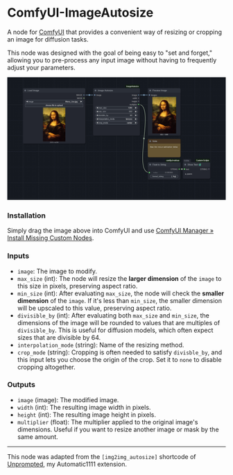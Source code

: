 # ComfyUI-ImageAutosize

A node for [ComfyUI](https://github.com/comfyanonymous/ComfyUI) that provides a convenient way of resizing or cropping an image for diffusion tasks.

This node was designed with the goal of being easy to "set and forget," allowing you to pre-process any input image without having to frequently adjust your parameters.

![workflow_image_autotone](example_workflows/workflow.png)

### Installation

Simply drag the image above into ComfyUI and use [ComfyUI Manager » Install Missing Custom Nodes](https://github.com/ltdrdata/ComfyUI-Manager).

### Inputs

- `image`: The image to modify.
- `max_size` (int): The node will resize the **larger dimension** of the `image` to this size in pixels, preserving aspect ratio.
- `min_size` (int): After evaluating `max_size`, the node will check the **smaller dimension** of the `image`. If it's less than `min_size`, the smaller dimension will be upscaled to this value, preserving aspect ratio.
- `divisible_by` (int): After evaluating both `max_size` and `min_size`, the dimensions of the image will be rounded to values that are multiples of `divisible_by`. This is useful for diffusion models, which often expect sizes that are divisible by 64.
- `interpolation_mode` (string): Name of the resizing method.
- `crop_mode` (string): Cropping is often needed to satisfy `divisble_by`, and this input lets you choose the origin of the crop. Set it to `none` to disable cropping altogether.

### Outputs

- `image` (image): The modified image.
- `width` (int): The resulting image width in pixels.
- `height` (int): The resulting image height in pixels.
- `multiplier` (float): The multiplier applied to the original image's dimensions. Useful if you want to resize another image or mask by the same amount.

---

This node was adapted from the `[img2img_autosize]` shortcode of [Unprompted](https://github.com/ThereforeGames/unprompted), my Automatic1111 extension.